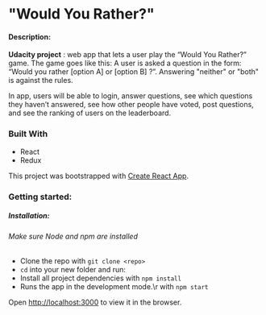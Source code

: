 #  "Would You Rather?" 
#### Description:
**Udacity project** : web app that lets a user play the “Would You Rather?” game. The game goes like this: A user is asked a question in the form: “Would you rather [option A] or [option B] ?”. Answering "neither" or "both" is against the rules.

In app, users will be able to login, answer questions, see which questions they haven’t answered, see how other people have voted, post questions, and see the ranking of users on the leaderboard.


### Built With
- React
- Redux

This project was bootstrapped with [Create React App](https://github.com/facebook/create-react-app).

### Getting started:
##### Installation:
###### Make sure Node and npm are installed
* Clone the repo with `git clone <repo>`
* `cd` into your new folder and run:
* Install all project dependencies with `npm install`
* Runs the app in the development mode.\r with `npm start`

Open [http://localhost:3000](http://localhost:3000) to view it in the browser.


